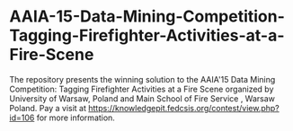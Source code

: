 # AAIA-15-Data-Mining-Competition-Tagging-Firefighter-Activities-at-a-Fire-Scene
The repository presents the winning solution to the AAIA'15 Data Mining Competition: Tagging Firefighter Activities at a Fire Scene organized by University of Warsaw, Poland and Main School of Fire Service , Warsaw Poland. Pay a visit at https://knowledgepit.fedcsis.org/contest/view.php?id=106 for more information.
